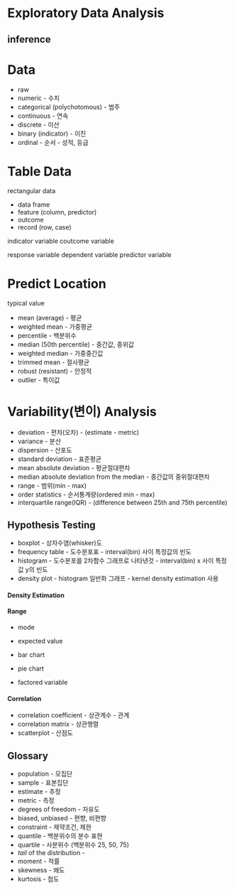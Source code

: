 # Exploratory Data Analysis

## inference

# Data

- raw
- numeric - 수치
- categorical (polychotomous) - 범주
- continuous - 연속
- discrete - 이산
- binary (indicator) - 이진
- ordinal - 순서 - 성적, 등급

# Table Data

rectangular data

- data frame
- feature (column, predictor)
- outcome
- record (row, case)

indicator variable
coutcome variable

response variable
dependent variable
predictor variable

# Predict Location

typical value

- mean (average) - 평균
- weighted mean - 가중평균
- percentile - 백분위수
- median (50th percentile) - 중간값, 중위값
- weighted median - 가중중간값
- trimmed mean - 절사평균
- robust (resistant) - 안정적
- outlier - 특이값

# Variability(변이) Analysis

- deviation - 편차(오차) - (estimate - metric)
- variance - 분산
- dispersion - 산포도
- standard deviation - 표준평균
- mean absolute deviation - 평균절대편차
- median absolute deviation from the median - 중간값의 중위절대편차
- range - 범위(min - max)
- order statistics - 순서통계량(ordered min - max)
- interquartile range(IQR) - (difference between 25th and 75th percentile)

## Hypothesis Testing

- boxplot - 상자수염(whisker)도
- frequency table - 도수분포표 - interval(bin) 사이 특정값의 빈도
- histogram - 도수분포를 2차함수 그래프로 나타낸것 - interval(bin) x 사이 특정값 y의 빈도
- density plot - histogram 일반화 그래프 - kernel density estimation 사용

#### Density Estimation

#### Range

- mode
- expected value
- bar chart
- pie chart

- factored variable

#### Correlation

- correlation coefficient - 상관계수 - 관계
- correlation matrix - 상관행렬
- scatterplot - 산점도

## Glossary

- population - 모집단
- sample - 표본집단
- estimate - 추정
- metric - 측정
- degrees of freedom - 자유도
- biased, unbiased - 편향, 비편향
- constraint - 제약조건, 제한
- quantile - 백분위수의 분수 표현
- quartile - 사분위수 (백분위수 25, 50, 75)
- _tail_ of the distribution -
- moment - 적률
- skewness - 왜도
- kurtosis - 첨도
